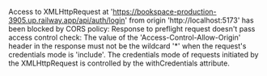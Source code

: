 Access to XMLHttpRequest at 'https://bookspace-production-3905.up.railway.app/api/auth/login' from origin 'http://localhost:5173' has been blocked by CORS policy: Response to preflight request doesn't pass access control check: The value of the 'Access-Control-Allow-Origin' header in the response must not be the wildcard '*' when the request's credentials mode is 'include'. The credentials mode of requests initiated by the XMLHttpRequest is controlled by the withCredentials attribute.
